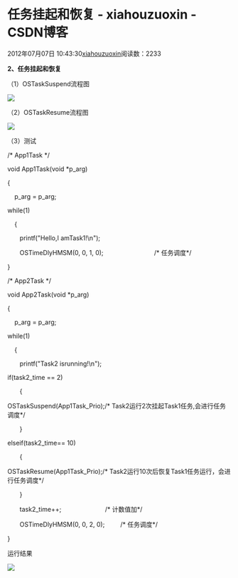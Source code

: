 # 任务挂起和恢复 - xiahouzuoxin - CSDN博客





2012年07月07日 10:43:30[xiahouzuoxin](https://me.csdn.net/xiahouzuoxin)阅读数：2233








**2、任务挂起和恢复**

（1）OSTaskSuspend流程图

![](https://img-my.csdn.net/uploads/201207/07/1341629293_7654.jpg)

（2）OSTaskResume流程图

![](https://img-my.csdn.net/uploads/201207/07/1341629524_2615.jpg)

（3）测试

/* App1Task */

void App1Task(void *p_arg)

{

    p_arg = p_arg;




while(1)

    {

       printf("Hello,I amTask1!\n");



       OSTimeDlyHMSM(0, 0, 1, 0);                             /*
任务调度*/

}

/* App2Task */

void App2Task(void *p_arg)

{

    p_arg = p_arg;




while(1)

    {

       printf("Task2 isrunning!\n");


if(task2_time == 2)  

       {


OSTaskSuspend(App1Task_Prio);/* Task2运行2次挂起Task1任务,会进行任务调度*/

       }


elseif(task2_time== 10)                                    

       {


OSTaskResume(App1Task_Prio);/* Task2运行10次后恢复Task1任务运行，会进行任务调度*/

       }

       task2_time++;                         /*
计数值加*/



       OSTimeDlyHMSM(0, 0, 2, 0);         /*
任务调度*/

}

运行结果

![](https://img-my.csdn.net/uploads/201207/07/1341629380_5154.JPG)



